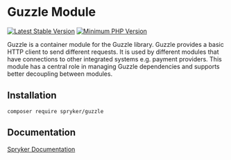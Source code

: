 # Guzzle Module
[![Latest Stable Version](https://poser.pugx.org/spryker/guzzle/v/stable.svg)](https://packagist.org/packages/spryker/guzzle)
[![Minimum PHP Version](https://img.shields.io/badge/php-%3E%3D%208.2-8892BF.svg)](https://php.net/)

Guzzle is a container module for the Guzzle library. Guzzle provides a basic HTTP client to send different requests. It is used by different modules that have connections to other integrated systems e.g. payment providers. This module has a central role in managing Guzzle dependencies and supports better decoupling between modules.

## Installation

```
composer require spryker/guzzle
```

## Documentation

[Spryker Documentation](https://docs.spryker.com)
